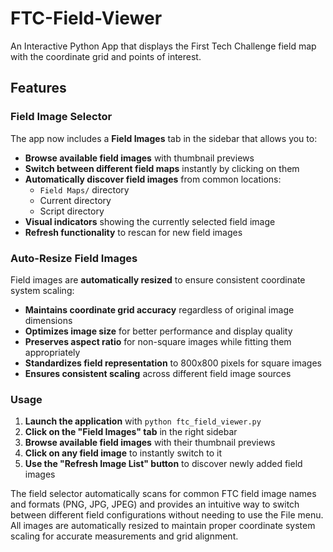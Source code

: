 # FTC-Field-Viewer
An Interactive Python App that displays the First Tech Challenge field map with the coordinate grid and points of interest.

## Features

### Field Image Selector
The app now includes a **Field Images** tab in the sidebar that allows you to:
- **Browse available field images** with thumbnail previews
- **Switch between different field maps** instantly by clicking on them
- **Automatically discover field images** from common locations:
  - `Field Maps/` directory
  - Current directory
  - Script directory
- **Visual indicators** showing the currently selected field image
- **Refresh functionality** to rescan for new field images

### Auto-Resize Field Images
Field images are **automatically resized** to ensure consistent coordinate system scaling:
- **Maintains coordinate grid accuracy** regardless of original image dimensions
- **Optimizes image size** for better performance and display quality
- **Preserves aspect ratio** for non-square images while fitting them appropriately
- **Standardizes field representation** to 800x800 pixels for square images
- **Ensures consistent scaling** across different field image sources

### Usage
1. **Launch the application** with `python ftc_field_viewer.py`
2. **Click on the "Field Images" tab** in the right sidebar
3. **Browse available field images** with their thumbnail previews
4. **Click on any field image** to instantly switch to it
5. **Use the "Refresh Image List" button** to discover newly added field images

The field selector automatically scans for common FTC field image names and formats (PNG, JPG, JPEG) and provides an intuitive way to switch between different field configurations without needing to use the File menu. All images are automatically resized to maintain proper coordinate system scaling for accurate measurements and grid alignment.
